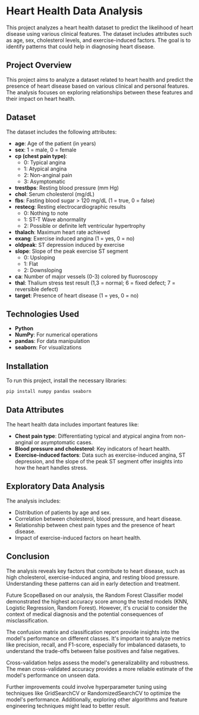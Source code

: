 
# Heart Health Data Analysis

This project analyzes a heart health dataset to predict the likelihood of heart disease using various clinical features. The dataset includes attributes such as age, sex, cholesterol levels, and exercise-induced factors. The goal is to identify patterns that could help in diagnosing heart disease.

## Project Overview
This project aims to analyze a dataset related to heart health and predict the presence of heart disease based on various clinical and personal features. The analysis focuses on exploring relationships between these features and their impact on heart health.

## Dataset
The dataset includes the following attributes:
- **age**: Age of the patient (in years)
- **sex**: 1 = male, 0 = female
- **cp (chest pain type)**:
  - 0: Typical angina
  - 1: Atypical angina
  - 2: Non-anginal pain
  - 3: Asymptomatic
- **trestbps**: Resting blood pressure (mm Hg)
- **chol**: Serum cholesterol (mg/dL)
- **fbs**: Fasting blood sugar > 120 mg/dL (1 = true, 0 = false)
- **restecg**: Resting electrocardiographic results
  - 0: Nothing to note
  - 1: ST-T Wave abnormality
  - 2: Possible or definite left ventricular hypertrophy
- **thalach**: Maximum heart rate achieved
- **exang**: Exercise induced angina (1 = yes, 0 = no)
- **oldpeak**: ST depression induced by exercise
- **slope**: Slope of the peak exercise ST segment
  - 0: Upsloping
  - 1: Flat
  - 2: Downsloping
- **ca**: Number of major vessels (0-3) colored by fluoroscopy
- **thal**: Thalium stress test result (1,3 = normal; 6 = fixed defect; 7 = reversible defect)
- **target**: Presence of heart disease (1 = yes, 0 = no)

## Technologies Used
- **Python**
- **NumPy**: For numerical operations
- **pandas**: For data manipulation
- **seaborn**: For visualizations

## Installation
To run this project, install the necessary libraries:

```bash
pip install numpy pandas seaborn
```

## Data Attributes
The heart health data includes important features like:
- **Chest pain type**: Differentiating typical and atypical angina from non-anginal or asymptomatic cases.
- **Blood pressure and cholesterol**: Key indicators of heart health.
- **Exercise-induced factors**: Data such as exercise-induced angina, ST depression, and the slope of the peak ST segment offer insights into how the heart handles stress.

## Exploratory Data Analysis
The analysis includes:
- Distribution of patients by age and sex.
- Correlation between cholesterol, blood pressure, and heart disease.
- Relationship between chest pain types and the presence of heart disease.
- Impact of exercise-induced factors on heart health.



## Conclusion
The analysis reveals key factors that contribute to heart disease, such as high cholesterol, exercise-induced angina, and resting blood pressure. Understanding these patterns can aid in early detection and treatment.

 Future ScopeBased on our analysis, the Random Forest Classifier model demonstrated the highest accuracy score among the tested models (KNN, Logistic Regression, Random Forest).
 However, it's crucial to consider the context of medical diagnosis and the potential consequences of misclassification.

 The confusion matrix and classification report provide insights into the model's performance on different classes. It's important to analyze metrics like precision, recall, and F1-score,
 especially for imbalanced datasets, to understand the trade-offs between false positives and false negatives.

 Cross-validation helps assess the model's generalizability and robustness. The mean cross-validated accuracy provides a more reliable estimate of the model's performance on unseen data.

Further improvements could involve hyperparameter tuning using techniques like GridSearchCV or RandomizedSearchCV to optimize the model's performance.
 Additionally, exploring other algorithms and feature engineering techniques might lead to better result.


